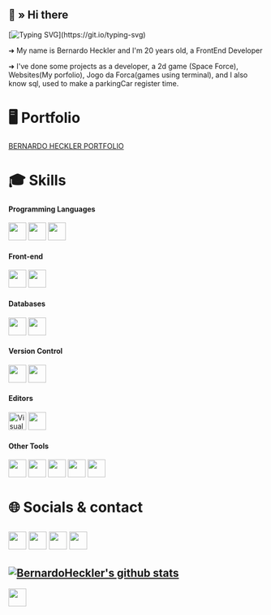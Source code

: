 ## 👋 » Hi there

[![Typing SVG](https://readme-typing-svg.demolab.com?font=Fira+Code&pause=1000&center=true&vCenter=true&width=435&lines=Hello%2C+I'm+Bernardo+Heckler+%F0%9F%91%8B;A+FrontEnd+Developer.)](https://git.io/typing-svg)

➜ My name is Bernardo Heckler and I'm 20 years old, a FrontEnd Developer

➜ I've done some projects as a developer, a 2d game (Space Force), Websites(My porfolio), Jogo da Forca(games using terminal), and I also know sql, used to make a parkingCar register time.

# 🖥 Portfolio
<a href="https://bernardoheckler.github.io/home.html" color="white">BERNARDO HECKLER PORTFOLIO</a>

# 🎓 Skills

#### Programming Languages

<p>
  <img src="https://img.shields.io/badge/JavaScript-282c34?logo=javascript" height="35">
  <img src="https://img.shields.io/badge/Python-282c34?logo=python" height="35">
  <img src="https://img.shields.io/badge/ReactJS-282c34?logo=react" height="35">
</p>

<!-- <img src="https://skillicons.dev/icons?i=js,ts,py,php,c,go&perline=14" width="212"> -->

#### Front-end

<p>
  <img src="https://img.shields.io/badge/HTML-282c34?logo=html5" height="35">
  <img src="https://img.shields.io/badge/CSS-282c34?logo=css3&logoColor=0396de" height="35">
  <br>
</p>

<!-- <img src="https://skillicons.dev/icons?i=html,css,react,redux,vue,tailwind,bootstrap,jquery,threejs,svg,sass,pug&perline=14" width="428"> -->

#### Databases

<p>
  <img src="https://img.shields.io/badge/MySQL-282c34?logo=mysql" height="35">
  <img src="https://img.shields.io/badge/JavaScript-282c34?logo=javascript" height="35">
</p>

<!-- <img src="https://skillicons.dev/icons?i=mysql,gql,gcp&perline=14" width="104"> -->

#### Version Control

<p>
  <img src="https://img.shields.io/badge/Git-282c34?logo=git" height="35">
  <img src="https://img.shields.io/badge/GitHub-282c34?logo=github" height="35">
</p>

#### Editors

<p>
  <img alt="Visual Studio Code" src="https://img.shields.io/badge/Visual%20Studio%20Code-282c34.svg?logo=visual-studio-code&logoColor=white" height="35">
  <img src="https://img.shields.io/badge/Sublime Text-282c34?logo=sublime-text" height="35">
</p>

#### Other Tools

<p>
  <img src="https://img.shields.io/badge/Photoshop-282c34?logo=adobe-photoshop" height="35">
  <img src="https://img.shields.io/badge/Figma-282c34?logo=figma" height="35">
  <img src="https://img.shields.io/badge/Microsoft Edge-282c34?logo=microsoft&logoColor=0078d7" height="35">
  <img src="https://img.shields.io/badge/Windows-282c34?logo=windows&logoColor=0078d7" height="35">
  <img src="https://img.shields.io/badge/Linux-282c34?logo=kali-linux&logoColor=0078d7" height="35">
  

</p>

<!-- <img src="https://skillicons.dev/icons?i=git,github,npm,pnpm,vitest,vscode,sublime,powershell,md,regex,vercel,codepen,ps,figma,stackoverflow,windows&perline=14" width="500"> -->

# 🌐 Socials & contact


[<img src="https://img.shields.io/badge/YouTube-c4302b.svg?logo=youtube" height="35">](https://youtube.com/@heckler201?si=3rMqkEKlE5ddQy2s)
[<img src="https://img.shields.io/badge/Gmail-ece9e9.svg?logo=gmail" height="35">](mailto:bernaheckler1@gmail.com)
[<img src="https://img.shields.io/badge/Instagram-ff0685.svg?logo=instagram" height="35">](https://www.instagram.com/berna.hcklr/)
[<img src="https://img.shields.io/badge/Linkedin-0047f9.svg?logo=linkedin" height="35">](https://www.linkedin.com/in/bernardo-heckler-645153305/)
---
[![BernardoHeckler's github stats](https://github-readme-stats.vercel.app/api?username=BernardoHeckler&theme=blue-green)](https://github.com/bernardoHeckler/bernardoHeckler/edit/main/README.md)
---

[<img src="https://visitcount.itsvg.in/api?id=tientq64&icon=5&color=6" height="35">](https://visitcount.itsvg.in)
